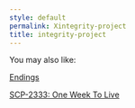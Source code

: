 ```yaml
---
style: default
permalink: Xintegrity-project
title: integrity-project
---
```

You may also like:

[Endings](http://scp-wiki.net/endings)

[SCP-2333: One Week To Live](http://scp-wiki.net/scp-2333)
